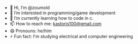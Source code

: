 - 👋 Hi, I’m @zoumold
- 👀 I’m interested in programming/game development
- 🌱 I’m currently learning how to code in c.
- 📫 How to reach me: kastoris100@gmail.com
- 😄 Pronouns: he/him
- ⚡ Fun fact: I'm studying electrical and computer engineering

<!---
zoumold/zoumold is a ✨ special ✨ repository because its `README.md` (this file) appears on your GitHub profile.
You can click the Preview link to take a look at your changes.
--->

